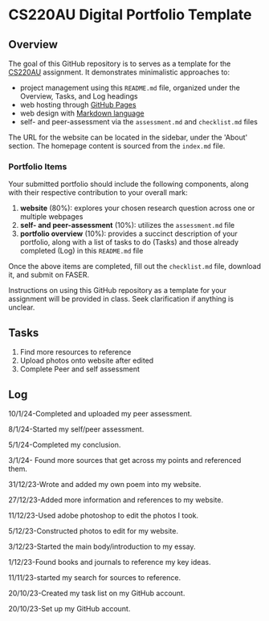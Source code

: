 # CS220AU Digital Portfolio Template

## Overview
The goal of this GitHub repository is to serves as a template for the [CS220AU](https://navigatingthedigitalworld.com/docs/cs220au) assignment. It demonstrates minimalistic approaches to:

- project management using this `README.md` file, organized under the Overview, Tasks, and Log headings
- web hosting through [GitHub Pages](https://pages.github.com/)
- web design with [Markdown language](https://guides.github.com/features/mastering-markdown/)
- self- and peer-assessment via the `assessment.md` and `checklist.md` files

The URL for the website can be located in the sidebar, under the 'About' section. The homepage content is sourced from the `index.md` file.

### Portfolio Items
Your submitted portfolio should include the following components, along with their respective contribution to your overall mark:

1. **website** (80%): explores your chosen research question across one or multiple webpages
2. **self- and peer-assessment** (10%): utilizes the `assessment.md` file
3. **portfolio overview** (10%): provides a succinct description of your portfolio, along with a list of tasks to do (Tasks) and those already completed (Log) in this `README.md` file

Once the above items are completed, fill out the `checklist.md` file, download it, and submit on FASER.

Instructions on using this GitHub repository as a template for your assignment will be provided in class. Seek clarification if anything is unclear.

## Tasks
1. Find more resources to reference
2. Upload photos onto website after edited
3. Complete Peer and self assessment
   

## Log
10/1/24-Completed and uploaded my peer assessment.

8/1/24-Started my self/peer assessment. 

5/1/24-Completed my conclusion. 

3/1/24- Found more sources that get across my points and referenced them. 

31/12/23-Wrote and added my own poem into my website. 

27/12/23-Added more information and references to my website. 

11/12/23-Used adobe photoshop to edit the photos I took. 

5/12/23-Constructed photos to edit for my website.  

3/12/23-Started the main body/introduction to my essay.   

1/12/23-Found books and journals to reference my key ideas. 

11/11/23-started my search for sources to reference. 

20/10/23-Created my task list on my GitHub account.  

20/10/23-Set up my GitHub account. 
